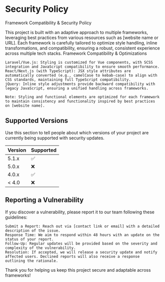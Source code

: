 # Security Policy
Framework Compatibility & Security Policy

This project is built with an adaptive approach to multiple frameworks, leveraging best practices from various resources such as [website name or URL]. Each framework is carefully tailored to optimize style handling, inline transformations, and compatibility, ensuring a robust, consistent experience across multiple tech stacks.
Framework Compatibility & Optimizations

    Laravel/Vue.js: Styling is customized for Vue components, with SCSS integration and JavaScript compatibility to ensure smooth performance.
    React/Next.js (with TypeScript): JSX style attributes are automatically converted (e.g., camelCase to kebab-case) to align with CSS standards, maintaining full TypeScript compatibility.
    jQuery: Inline style adjustments provide backward compatibility with legacy JavaScript, ensuring a unified handling across frameworks.

    Note: Styling and functional elements are optimized for each framework to maintain consistency and functionality inspired by best practices on [website name].
## Supported Versions

Use this section to tell people about which versions of your project are
currently being supported with security updates.

| Version | Supported          |
| ------- | ------------------ |
| 5.1.x   | :white_check_mark: |
| 5.0.x   | :x:                |
| 4.0.x   | :white_check_mark: |
| < 4.0   | :x:                |

## Reporting a Vulnerability

If you discover a vulnerability, please report it to our team following these guidelines:

    Submit a Report: Reach out via [contact link or email] with a detailed description of the issue.
    Response Time: We aim to respond within 48 hours with an update on the status of your report.
    Follow-Up: Regular updates will be provided based on the severity and complexity of the vulnerability.
    Resolution: If accepted, we will release a security update and notify affected users. Declined reports will also receive a response outlining the rationale.

Thank you for helping us keep this project secure and adaptable across frameworks!
